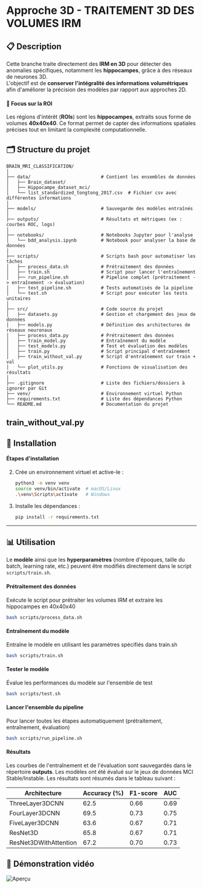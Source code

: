 # Approche 3D - TRAITEMENT 3D DES VOLUMES IRM
## 📋 Description
Cette branche traite directement des **IRM en 3D** pour détecter des anomalies spécifiques, notamment les **hippocampes**, grâce à des réseaux de neurones 3D.  
L'objectif est de **conserver l'intégralité des informations volumétriques** afin d'améliorer la précision des modèles par rapport aux approches 2D.  

#### 🧠 **Focus sur la ROI**  
Les régions d'intérêt (**ROIs**) sont les **hippocampes**, extraits sous forme de volumes **40x40x40**. Ce format permet de capter des informations spatiales précises tout en limitant la complexité computationnelle.

## 🗂️ Structure du projet

```plaintext
BRAIN_MRI_CLASSIFICATION/
│
├── data/                          # Contient les ensembles de données
│   ├── Brain_dataset/             
│   ├── Hippocampe_dataset_mci/   
│   └── list_standardized_tongtong_2017.csv  # Fichier csv avec différentes informations
│
├── models/                        # Sauvegarde des modèles entraînés
│
├── outputs/                       # Résultats et métriques (ex : courbes ROC, logs)
│
├── notebooks/                     # Notebooks Jupyter pour l'analyse
│   └── bdd_analysis.ipynb         # Notebook pour analyser la base de données
│
├── scripts/                       # Scripts bash pour automatiser les tâches
│   ├── process_data.sh            # Prétraitement des données
│   ├── train.sh                   # Script pour lancer l'entraînement
│   ├── run_pipeline.sh            # Pipeline complet (prétraitement -> entraînement -> évaluation)
│   ├── test_pipeline.sh           # Tests automatisés de la pipeline
│   └── test.sh                    # Script pour exécuter les tests unitaires
│
├── src/                           # Code source du projet
│   ├── datasets.py                # Gestion et chargement des jeux de données
│   ├── models.py                  # Définition des architectures de réseaux neuronaux
│   ├── process_data.py            # Prétraitement des données
│   ├── train_model.py             # Entraînement du modèle
│   ├── test_models.py             # Test et évaluation des modèles
│   ├── train.py                   # Script principal d'entraînement
│   ├── train_without_val.py       # Script d'entraînement sur train + val
│   └── plot_utils.py              # Fonctions de visualisation des résultats
│
├── .gitignore                     # Liste des fichiers/dossiers à ignorer par Git
├── venv/                          # Environnement virtuel Python
├── requirements.txt               # Liste des dépendances Python
└── README.md                      # Documentation du projet
```
train_without_val.py
---

## 🚀 Installation

#### Étapes d'installation

2. Crée un environnement virtuel et active-le :
   ```bash
   python3 -m venv venv
   source venv/bin/activate  # macOS/Linux
   .\venv\Scripts\activate   # Windows
   ```

3. Installe les dépendances :
   ```bash
   pip install -r requirements.txt
   ```

---

## 📊 Utilisation
Le **modèle** ainsi que les **hyperparamètres** (nombre d'époques, taille du batch, learning rate, etc.) peuvent être modifiés directement dans le script `scripts/train.sh`.

#### Prétraitement des données
Exécute le script pour prétraiter les volumes IRM et extraire les hippocampes en 40x40x40
```bash
bash scripts/process_data.sh
```

#### Entraînement du modèle
Entraîne le modèle en utilisant les paramètres spécifiés dans train.sh 
```bash
bash scripts/train.sh
```

#### Tester le modèle
Évalue les performances du modèle sur l'ensemble de test
```bash
bash scripts/test.sh
```

#### Lancer l'ensemble du pipeline
Pour lancer toutes les étapes automatiquement (prétraitement, entraînement, évaluation)
```bash
bash scripts/run_pipeline.sh
```

#### Résultats
Les courbes de l'entraînement et de l'évaluation sont sauvegardés dans le répertoire **outputs**.
Les modèles ont été évalué sur le jeux de données MCI Stable/Instable. Les résultats sont résumés dans le tableau suivant :

| **Architecture**         | **Accuracy (%)** | **F1-score** | **AUC** |
|---------------------------|------------------|--------------|---------|
| ThreeLayer3DCNN           | 62.5            | 0.66         | 0.69    |
| FourLayer3DCNN            | 69.5            | 0.73         | 0.75    |
| FiveLayer3DCNN            | 63.6            | 0.67         | 0.71    |
| ResNet3D                  | 65.8            | 0.67         | 0.71    |
| ResNet3DWithAttention     | 67.2            | 0.70         | 0.73    |

## 🎥 Démonstration vidéo
![Aperçu](demo.gif)
